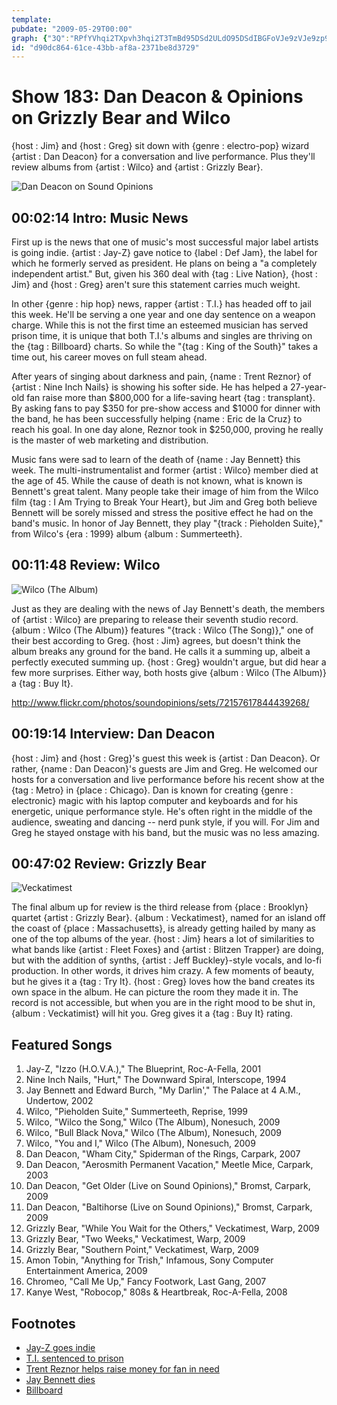 ```yaml
---
template: 
pubdate: "2009-05-29T00:00"
graph: {"3Q":"RPfYVhqi2TXpvh3hqi2T3TmBd95DSd2ULdO95DSdIBGFoVJe9zVJe9zp94wxIBGFoLQA6jBC3UYffLOOenT16ffLOOM4f2WffLOOM4f2WR95wz","JO":"ffLOOrnZHVfYv5grnZHV97qiprnZHV97qipX6cfd97qipBHm1G","W2":"5NXLiBEjLYMOJ5zURhC8","26E":"6f25H7Y5sT6f25HMeZLt97qipMeZLtMeZLtdhnxeX6cfddhnxe97qipBHm1G"}
id: "d90dc864-61ce-43bb-af8a-2371be8d3729"
---
```






# Show 183: Dan Deacon & Opinions on Grizzly Bear and Wilco

{host : Jim} and {host : Greg} sit down with {genre : electro-pop} wizard {artist : Dan Deacon} for a conversation and live performance. Plus they'll review albums from {artist : Wilco} and {artist : Grizzly Bear}.

![Dan Deacon on Sound Opinions](https://static.soundopinions.org/images/2009/dandeacon.jpg)



## 00:02:14 Intro: Music News

First up is the news that one of music's most successful major label artists is going indie. {artist : Jay-Z} gave notice to {label : Def Jam}, the label for which he formerly served as president. He plans on being a "a completely independent artist." But, given his 360 deal with {tag : Live Nation}, {host : Jim} and {host : Greg} aren't sure this statement carries much weight.

In other {genre : hip hop} news, rapper {artist : T.I.} has headed off to jail this week. He'll be serving a one year and one day sentence on a weapon charge. While this is not the first time an esteemed musician has served prison time, it is unique that both T.I.'s albums and singles are thriving on the {tag : Billboard} charts. So while the "{tag : King of the South}" takes a time out, his career moves on full steam ahead.

After years of singing about darkness and pain, {name : Trent Reznor} of {artist : Nine Inch Nails} is showing his softer side. He has helped a 27-year-old fan raise more than $800,000 for a life-saving heart {tag : transplant}. By asking fans to pay $350 for pre-show access and $1000 for dinner with the band, he has been successfully helping {name : Eric de la Cruz} to reach his goal. In one day alone, Reznor took in $250,000, proving he really is the master of web marketing and distribution.

Music fans were sad to learn of the death of {name : Jay Bennett} this week. The multi-instrumentalist and former {artist : Wilco} member died at the age of 45. While the cause of death is not known, what is known is Bennett's great talent. Many people take their image of him from the Wilco film {tag : I Am Trying to Break Your Heart}, but Jim and Greg both believe Bennett will be sorely missed and stress the positive effect he had on the band's music. In honor of Jay Bennett, they play "{track : Pieholden Suite}," from Wilco's {era : 1999} album {album : Summerteeth}.



## 00:11:48 Review: Wilco

![Wilco (The Album)](https://static.soundopinions.org/assets/183/JO0.jpg)

Just as they are dealing with the news of Jay Bennett's death, the members of {artist : Wilco} are preparing to release their seventh studio record. {album : Wilco (The Album)} features "{track : Wilco (The Song)}," one of their best according to Greg. {host : Jim} agrees, but doesn't think the album breaks any ground for the band. He calls it a summing up, albeit a perfectly executed summing up. {host : Greg} wouldn't argue, but did hear a few more surprises. Either way, both hosts give {album : Wilco (The Album)} a {tag : Buy It}.

http://www.flickr.com/photos/soundopinions/sets/72157617844439268/



## 00:19:14 Interview: Dan Deacon

{host : Jim} and {host : Greg}'s guest this week is {artist : Dan Deacon}. Or rather, {name : Dan Deacon}'s guests are Jim and Greg. He welcomed our hosts for a conversation and live performance before his recent show at the {tag : Metro} in {place : Chicago}. Dan is known for creating {genre : electronic} magic with his laptop computer and keyboards and for his energetic, unique performance style. He's often right in the middle of the audience, sweating and dancing -- nerd punk style, if you will. For Jim and Greg he stayed onstage with his band, but the music was no less amazing.



## 00:47:02 Review: Grizzly Bear

![Veckatimest](https://static.soundopinions.org/assets/183/26E0.jpg)

The final album up for review is the third release from {place : Brooklyn} quartet {artist : Grizzly Bear}. {album : Veckatimest}, named for an island off the coast of {place : Massachusetts}, is already getting hailed by many as one of the top albums of the year. {host : Jim} hears a lot of similarities to what bands like {artist : Fleet Foxes} and {artist : Blitzen Trapper} are doing, but with the addition of synths, {artist : Jeff Buckley}-style vocals, and lo-fi production. In other words, it drives him crazy. A few moments of beauty, but he gives it a {tag : Try It}. {host : Greg} loves how the band creates its own space in the album. He can picture the room they made it in. The record is not accessible, but when you are in the right mood to be shut in, {album : Veckatimist} will hit you. Greg gives it a {tag : Buy It} rating.



## Featured Songs

1. Jay-Z, "Izzo (H.O.V.A.)," The Blueprint, Roc-A-Fella, 2001
2. Nine Inch Nails, "Hurt," The Downward Spiral, Interscope, 1994
3. Jay Bennett and Edward Burch, "My Darlin'," The Palace at 4 A.M., Undertow, 2002
4. Wilco, "Pieholden Suite," Summerteeth, Reprise, 1999
5. Wilco, "Wilco the Song," Wilco (The Album), Nonesuch, 2009
6. Wilco, "Bull Black Nova," Wilco (The Album), Nonesuch, 2009
7. Wilco, "You and I," Wilco (The Album), Nonesuch, 2009
8. Dan Deacon, "Wham City," Spiderman of the Rings, Carpark, 2007
9. Dan Deacon, "Aerosmith Permanent Vacation," Meetle Mice, Carpark, 2003
10. Dan Deacon, "Get Older (Live on Sound Opinions)," Bromst, Carpark, 2009
11. Dan Deacon, "Baltihorse (Live on Sound Opinions)," Bromst, Carpark, 2009
12. Grizzly Bear, "While You Wait for the Others," Veckatimest, Warp, 2009
13. Grizzly Bear, "Two Weeks," Veckatimest, Warp, 2009
14. Grizzly Bear, "Southern Point," Veckatimest, Warp, 2009
15. Amon Tobin, "Anything for Trish," Infamous, Sony Computer Entertainment America, 2009
16. Chromeo, "Call Me Up," Fancy Footwork, Last Gang, 2007
17. Kanye West, "Robocop," 808s & Heartbreak, Roc-A-Fella, 2008



## Footnotes

- [Jay-Z goes indie](http://www.rapradar.com/true-story/rr-exclusive-jay-z-confirms-his-independence.html)
- [T.I. sentenced to prison](http://www.cnn.com/2009/SHOWBIZ/Music/03/27/ti.sentencing/index.html?eref=ib_us)
- [Trent Reznor helps raise money for fan in need](http://mashable.com/2009/05/27/trent-reznor-helps-fan/#RiUyFRHTFaqw)
- [Jay Bennett dies](http://pitchfork.com/news/35417-rip-jay-bennett/)
- [Billboard](http://www.billboard.com/bbcom/charts/genre_index.jsp?JSESSIONID=NzLrKphX1NT1VDcppvhVQ8H2XQbyvyPnv8Hj1qvZ1WPG8qS4QWQl!409491742)